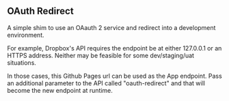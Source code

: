 OAuth Redirect
--------------

A simple shim to use an OAauth 2 service and redirect into a development environment.

For example, Dropbox's API requires the endpoint be at either 127.0.0.1 or an HTTPS address.
Neither may be feasible for some dev/staging/uat situations.

In those cases, this Github Pages url can be used as the App endpoint.
Pass an additional parameter to the API called "oauth-redirect" and that will become the new endpoint at runtime.
